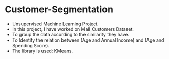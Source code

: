 # Customer-Segmentation
* Unsupervised Machine Learning Project.
* In this project, I have worked on Mall_Customers Dataset.
* To group the data according to the similarity they have.
* To Identify the relation between (Age and Annual Income) and (Age and Spending Score).
* The library is used: KMeans.
